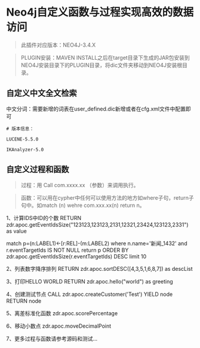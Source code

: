 # Neo4j自定义函数与过程实现高效的数据访问

> 此插件对应版本：NEO4J-3.4.X

> PLUGIN安装：MAVEN INSTALL之后在target目录下生成的JAR包安装到NEO4J安装目录下的PLUGIN目录，将dic文件夹移动到NEO4J安装根目录。

## 自定义中文全文检索

中文分词：需要新增的词表在user_defined.dic新增或者在cfg.xml文件中配置即可

```
# 版本信息：
 
LUCENE-5.5.0 
     
IKAnalyzer-5.0
```

## 自定义过程和函数

>过程：用 Call com.xxxx.xx （参数）来调用执行。

>函数：可以用在cypher中任何可以使用方法的地方如where子句，return子句中。如match (n) wehre com.xxx.xx(n) return n。

1、计算IDS中ID的个数
RETURN zdr.apoc.getEventIdsSize("123123,123123,2131,12321,23424,123123,2331") as value

match p=(n:LABEL1)<-[r:REL]-(m:LABEL2) where n.name='新闻_1432' and r.eventTargetIds IS NOT NULL return p ORDER BY zdr.apoc.getEventIdsSize(r.eventTargetIds) DESC limit 10

2、列表数字降序排列
RETURN zdr.apoc.sortDESC([4,3,5,1,6,8,7]) as descList

3、打印HELLO WORLD
RETURN zdr.apoc.hello("world") as greeting

4、创建测试节点
CALL zdr.apoc.createCustomer('Test') YIELD node RETURN node

5、离差标准化函数
zdr.apoc.scorePercentage

6、移动小数点
zdr.apoc.moveDecimalPoint

7、更多过程与函数请参考源码和测试...

